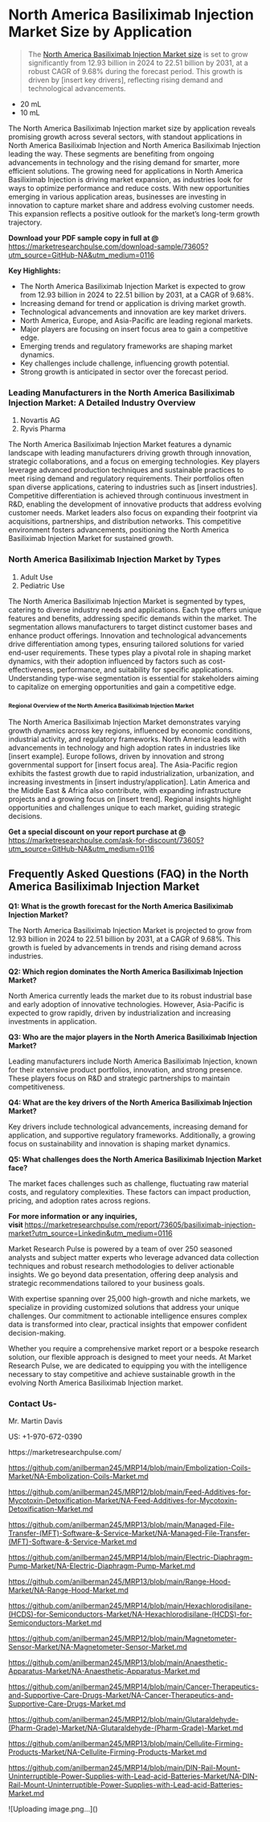 <h1>North America Basiliximab Injection Market&nbsp;Size by Application</h1><blockquote><p>The <a href="https://marketresearchpulse.com/download-sample/73605?utm_source=GitHub-NA&amp;utm_medium=0116">North America Basiliximab Injection Market size</a> is set to grow significantly from 12.93 billion in 2024 to 22.51 billion by 2031, at a robust CAGR of 9.68% during the forecast period. This growth is driven by [insert key drivers], reflecting rising demand and technological advancements.</p></blockquote><ul><li>20 mL<li> 10 mL</li></ul><p>The North America Basiliximab Injection market size by application reveals promising growth across several sectors, with standout applications in North America Basiliximab Injection and North America Basiliximab Injection leading the way. These segments are benefiting from ongoing advancements in technology and the rising demand for smarter, more efficient solutions. The growing need for applications in North America Basiliximab Injection is driving market expansion, as industries look for ways to optimize performance and reduce costs. With new opportunities emerging in various application areas, businesses are investing in innovation to capture market share and address evolving customer needs. This expansion reflects a positive outlook for the market’s long-term growth trajectory.</p><p><strong>Download your PDF sample copy in full at @ </strong><a href="https://marketresearchpulse.com/download-sample/73605?utm_source=GitHub-NA&amp;utm_medium=0116">https://marketresearchpulse.com/download-sample/73605?utm_source=GitHub-NA&amp;utm_medium=0116</a></p><p><strong>Key Highlights: </strong></p><ul><li>The North America Basiliximab Injection Market is expected to grow from 12.93 billion in 2024 to 22.51 billion by 2031, at a CAGR of 9.68%.</li><li>Increasing demand for trend or application is driving market growth.</li><li>Technological advancements and innovation are key market drivers.</li><li>North America, Europe, and Asia-Pacific are leading regional markets.</li><li>Major players are focusing on insert focus area to gain a competitive edge.</li><li>Emerging trends and regulatory frameworks are shaping market dynamics.</li><li>Key challenges include challenge, influencing growth potential.</li><li>Strong growth is anticipated in sector over the forecast period.</li></ul><h3>Leading Manufacturers in the North America Basiliximab Injection Market: A Detailed Industry Overview</h3><ol><li>Novartis AG</li><li>Ryvis Pharma</li></ol><div class="flex max-w-full flex-col flex-grow"><div class="min-h-8 text-message flex w-full flex-col items-end gap-2 whitespace-normal break-words [.text-message+&amp;]:mt-5" dir="auto" data-message-author-role="assistant" data-message-id="fd8432e4-4910-450d-b182-61b7bfb0a01f" data-message-model-slug="gpt-4o"><div class="flex w-full flex-col gap-1 empty:hidden first:pt-[3px]"><div class="markdown prose w-full break-words dark:prose-invert light"><p>The North America Basiliximab Injection Market features a dynamic landscape with leading manufacturers driving growth through innovation, strategic collaborations, and a focus on emerging technologies. Key players leverage advanced production techniques and sustainable practices to meet rising demand and regulatory requirements. Their portfolios often span diverse applications, catering to industries such as [insert industries]. Competitive differentiation is achieved through continuous investment in R&amp;D, enabling the development of innovative products that address evolving customer needs. Market leaders also focus on expanding their footprint via acquisitions, partnerships, and distribution networks. This competitive environment fosters advancements, positioning the North America Basiliximab Injection Market for sustained growth.</p></div></div></div></div><h3>North America Basiliximab Injection Market by Types</h3><ol><li>Adult Use<li> Pediatric Use</li></ol><div class="flex max-w-full flex-col flex-grow"><div class="min-h-8 text-message flex w-full flex-col items-end gap-2 whitespace-normal break-words [.text-message+&amp;]:mt-5" dir="auto" data-message-author-role="assistant" data-message-id="084470be-0bb7-4664-bddf-5156b4f41249" data-message-model-slug="gpt-4o-mini"><div class="flex w-full flex-col gap-1 empty:hidden first:pt-[3px]"><div class="markdown prose w-full break-words dark:prose-invert light"><p>The North America Basiliximab Injection Market is segmented by types, catering to diverse industry needs and applications. Each type offers unique features and benefits, addressing specific demands within the market. The segmentation allows manufacturers to target distinct customer bases and enhance product offerings. Innovation and technological advancements drive differentiation among types, ensuring tailored solutions for varied end-user requirements. These types play a pivotal role in shaping market dynamics, with their adoption influenced by factors such as cost-effectiveness, performance, and suitability for specific applications. Understanding type-wise segmentation is essential for stakeholders aiming to capitalize on emerging opportunities and gain a competitive edge.</p></div></div></div></div><h3><span style="font-size: 11px;">Regional Overview of the North America Basiliximab Injection Market</span></h3><div class="flex max-w-full flex-col flex-grow"><div class="min-h-8 text-message flex w-full flex-col items-end gap-2 whitespace-normal break-words [.text-message+&amp;]:mt-5" dir="auto" data-message-author-role="assistant" data-message-id="e9038762-ce64-4e30-91c9-9bd413514231" data-message-model-slug="gpt-4o-mini"><div class="flex w-full flex-col gap-1 empty:hidden first:pt-[3px]"><div class="markdown prose w-full break-words dark:prose-invert light"><p>The North America Basiliximab Injection Market demonstrates varying growth dynamics across key regions, influenced by economic conditions, industrial activity, and regulatory frameworks. North America leads with advancements in technology and high adoption rates in industries like [insert example]. Europe follows, driven by innovation and strong governmental support for [insert focus area]. The Asia-Pacific region exhibits the fastest growth due to rapid industrialization, urbanization, and increasing investments in [insert industry/application]. Latin America and the Middle East &amp; Africa also contribute, with expanding infrastructure projects and a growing focus on [insert trend]. Regional insights highlight opportunities and challenges unique to each market, guiding strategic decisions.</p></div></div></div></div><p><strong>Get a special discount on your report purchase at @ </strong><a href="https://marketresearchpulse.com/ask-for-discount/73605?utm_source=GitHub-NA&amp;utm_medium=0116">https://marketresearchpulse.com/ask-for-discount/73605?utm_source=GitHub-NA&amp;utm_medium=0116</a></p><h2>Frequently Asked Questions (FAQ) in the North America Basiliximab Injection Market</h2><p><strong>Q1: What is the growth forecast for the North America Basiliximab Injection Market?</strong></p><p>The North America Basiliximab Injection Market is projected to grow from 12.93 billion in 2024 to 22.51 billion by 2031, at a CAGR of 9.68%. This growth is fueled by advancements in trends and rising demand across industries.</p><p><strong>Q2: Which region dominates the North America Basiliximab Injection Market?</strong></p><p>North America currently leads the market due to its robust industrial base and early adoption of innovative technologies. However, Asia-Pacific is expected to grow rapidly, driven by industrialization and increasing investments in application.</p><p><strong>Q3: Who are the major players in the North America Basiliximab Injection Market?</strong></p><p>Leading manufacturers include North America Basiliximab Injection, known for their extensive product portfolios, innovation, and strong presence. These players focus on R&amp;D and strategic partnerships to maintain competitiveness.</p><p><strong>Q4: What are the key drivers of the North America Basiliximab Injection Market?</strong></p><p>Key drivers include technological advancements, increasing demand for application, and supportive regulatory frameworks. Additionally, a growing focus on sustainability and innovation is shaping market dynamics.</p><p><strong>Q5: What challenges does the North America Basiliximab Injection Market face?</strong></p><p>The market faces challenges such as challenge, fluctuating raw material costs, and regulatory complexities. These factors can impact production, pricing, and adoption rates across regions.</p><p><strong>For more information or any inquiries, visit&nbsp;</strong><a href="https://marketresearchpulse.com/report/73605/basiliximab-injection-market?utm_source=Linkedin&utm_medium=0116">https://marketresearchpulse.com/report/73605/basiliximab-injection-market?utm_source=Linkedin&utm_medium=0116</a></p><p>Market Research Pulse is powered by a team of over 250 seasoned analysts and subject matter experts who leverage advanced data collection techniques and robust research methodologies to deliver actionable insights. We go beyond data presentation, offering deep analysis and strategic recommendations tailored to your business goals.</p><p>With expertise spanning over 25,000 high-growth and niche markets, we specialize in providing customized solutions that address your unique challenges. Our commitment to actionable intelligence ensures complex data is transformed into clear, practical insights that empower confident decision-making.</p><p>Whether you require a comprehensive market report or a bespoke research solution, our flexible approach is designed to meet your needs. At Market Research Pulse, we are dedicated to equipping you with the intelligence necessary to stay competitive and achieve sustainable growth in the evolving North America Basiliximab Injection market.</p><h3><strong>Contact Us-</strong></h3><p>Mr. Martin Davis</p><p>US: +1-970-672-0390</p><p>https://marketresearchpulse.com/</p><p><a href="https://github.com/anilberman245/MRP14/blob/main/Embolization-Coils-Market/NA-Embolization-Coils-Market.md">https://github.com/anilberman245/MRP14/blob/main/Embolization-Coils-Market/NA-Embolization-Coils-Market.md</a></p><p><a href="https://github.com/anilberman245/MRP12/blob/main/Feed-Additives-for-Mycotoxin-Detoxification-Market/NA-Feed-Additives-for-Mycotoxin-Detoxification-Market.md">https://github.com/anilberman245/MRP12/blob/main/Feed-Additives-for-Mycotoxin-Detoxification-Market/NA-Feed-Additives-for-Mycotoxin-Detoxification-Market.md</a></p><p><a href="https://github.com/anilberman245/MRP13/blob/main/Managed-File-Transfer-(MFT)-Software-&-Service-Market/NA-Managed-File-Transfer-(MFT)-Software-&-Service-Market.md">https://github.com/anilberman245/MRP13/blob/main/Managed-File-Transfer-(MFT)-Software-&-Service-Market/NA-Managed-File-Transfer-(MFT)-Software-&-Service-Market.md</a></p><p><a href="https://github.com/anilberman245/MRP14/blob/main/Electric-Diaphragm-Pump-Market/NA-Electric-Diaphragm-Pump-Market.md">https://github.com/anilberman245/MRP14/blob/main/Electric-Diaphragm-Pump-Market/NA-Electric-Diaphragm-Pump-Market.md</a></p><p><a href="https://github.com/anilberman245/MRP13/blob/main/Range-Hood-Market/NA-Range-Hood-Market.md">https://github.com/anilberman245/MRP13/blob/main/Range-Hood-Market/NA-Range-Hood-Market.md</a></p><p><a href="https://github.com/anilberman245/MRP14/blob/main/Hexachlorodisilane-(HCDS)-for-Semiconductors-Market/NA-Hexachlorodisilane-(HCDS)-for-Semiconductors-Market.md">https://github.com/anilberman245/MRP14/blob/main/Hexachlorodisilane-(HCDS)-for-Semiconductors-Market/NA-Hexachlorodisilane-(HCDS)-for-Semiconductors-Market.md</a></p><p><a href="https://github.com/anilberman245/MRP12/blob/main/Magnetometer-Sensor-Market/NA-Magnetometer-Sensor-Market.md">https://github.com/anilberman245/MRP12/blob/main/Magnetometer-Sensor-Market/NA-Magnetometer-Sensor-Market.md</a></p><p><a href="https://github.com/anilberman245/MRP13/blob/main/Anaesthetic-Apparatus-Market/NA-Anaesthetic-Apparatus-Market.md">https://github.com/anilberman245/MRP13/blob/main/Anaesthetic-Apparatus-Market/NA-Anaesthetic-Apparatus-Market.md</a></p><p><a href="https://github.com/anilberman245/MRP14/blob/main/Cancer-Therapeutics-and-Supportive-Care-Drugs-Market/NA-Cancer-Therapeutics-and-Supportive-Care-Drugs-Market.md">https://github.com/anilberman245/MRP14/blob/main/Cancer-Therapeutics-and-Supportive-Care-Drugs-Market/NA-Cancer-Therapeutics-and-Supportive-Care-Drugs-Market.md</a></p><p><a href="https://github.com/anilberman245/MRP12/blob/main/Glutaraldehyde-(Pharm-Grade)-Market/NA-Glutaraldehyde-(Pharm-Grade)-Market.md">https://github.com/anilberman245/MRP12/blob/main/Glutaraldehyde-(Pharm-Grade)-Market/NA-Glutaraldehyde-(Pharm-Grade)-Market.md</a></p><p><a href="https://github.com/anilberman245/MRP13/blob/main/Cellulite-Firming-Products-Market/NA-Cellulite-Firming-Products-Market.md">https://github.com/anilberman245/MRP13/blob/main/Cellulite-Firming-Products-Market/NA-Cellulite-Firming-Products-Market.md</a></p><p><a href="https://github.com/anilberman245/MRP14/blob/main/DIN-Rail-Mount-Uninterruptible-Power-Supplies-with-Lead-acid-Batteries-Market/NA-DIN-Rail-Mount-Uninterruptible-Power-Supplies-with-Lead-acid-Batteries-Market.md">https://github.com/anilberman245/MRP14/blob/main/DIN-Rail-Mount-Uninterruptible-Power-Supplies-with-Lead-acid-Batteries-Market/NA-DIN-Rail-Mount-Uninterruptible-Power-Supplies-with-Lead-acid-Batteries-Market.md</a></p>
![Uploading image.png…]()
